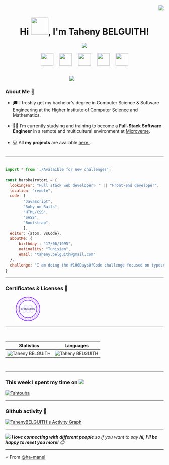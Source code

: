<!-- Updating my readme for GitHub-->
<img align="right" src="https://visitor-badge.laobi.icu/badge?page_id=taheny">

<h1 align="center">Hi <img src="https://github.com/mitul3737/mitul3737/blob/main/Wave.gif" height="55px" width="55px">, I'm Taheny BELGUITH!</h1>

<!-- Typing SVG by DenverCoder1 - https://github.com/DenverCoder1/readme-typing-svg -->

<p align="center">
<!--   <a href="https://github.com/DenverCoder1/readme-typing-svg"> -->
    <img src="https://readme-typing-svg.herokuapp.com?color=E22FE4&width=380&height=45&lines=Software+developer+from+Tunisia;Open-Source+Enthusiast;Learning+In+Public;Empowering+Others;Nice+To+Meet+You+...&center=true"></a>
</p>
<!-- Social icons section -->
<p align="center">
<a  href="https://twitter.com/BelguithTaheny"  target="_blank">
<img  align="center"  src="https://img.icons8.com/doodle/2x/twitter.png" height="40"  width="40"  /></a>
&#8287;&#8287;&#8287;
<a  href="https://www.linkedin.com/in/belguith-taheny-47b93a162/"  target="_blank">
<img  align="center"  src="https://img.icons8.com/doodle/2x/linkedin.png" height="40"  width="40"  /></a>
&#8287;&#8287;&#8287;
<a href="mailto:taheny.belguith@gmail.com" target="_blank">
<img  align="center"  src="https://img.icons8.com/doodle/2x/gmail.png"  height="40"  width="40"  /></a> 
&#8287;&#8287;&#8287;
<a  href="https://www.facebook.com/taheni.belguith.71/"  target="_blank">
<img  align="center"  src="https://img.icons8.com/doodle/2x/facebook.png" height="40"  width="40"  /></a>
&#8287;&#8287;&#8287;
<a href="https://www.instagram.com/belguith_tahenyy/" target="_blank">
<img  align="center"  src="https://img.icons8.com/doodle/2x/instagram.png"  height="40"  width="40"  /></a>
</p>

<br/>
<img align='right' src="https://media.giphy.com/media/ieyl9zmCjO4b4t6qoY/giphy.gif" width="300"><br>



### About Me 🚀 <br>

- 🎓 I freshly get my bachelor's degree in Computer Science & Software Engineering at the Higher Institute of Computer Science and Mathematics.</br><br>
-  👩‍💻 I’m currently studying and training to become a **Full-Stack Software Engineer** in a remote and multicultural environment at 
[Microverse](https://www.microverse.org/). <br></br>
- 💻 All **my projects** are available [here.](https://github.com/TahenyBELGUITH?tab=repositories).<br><br>

---

```javascript

import * from './Avalaible for new challenges';

const barokaIrotori = {
  lookingFor: "Full stack web developer✨ " || "Front-end developer",
  location: "remote",
  code: [
        "JavaScript", 
        "Ruby on Rails", 
        "HTML/CSS", 
        "SASS", 
        "Bootstrap", 
        ],
  editor: {atom, vsCode},
  aboutMe: { 
      birthday : "17/06/1995",
      natinality: "Tunisian",
      email: "taheny.belguith@gmail.com"
  },
  challenge: "I am doing the #100DaysOfCode challenge focused on typescript.",
}

```


---

### Certificates & Licenses 🥇
<p align="left">
  &nbsp; &nbsp; &nbsp; &nbsp; <a href="https://www.credential.net/d69c5dbd-65da-4d7f-aac6-61f8c7d0eeb9#gs.y6n1wo" target="blank"><img src="./images/html-css-badge.png" width="80"></a> 
</p>

---

<p align="center">&nbsp;
 
| Statistics |   Languages |
| ---------- | ----------- |
 | <img align="center" src="https://github-readme-stats-eight-theta.vercel.app/api?username=TahenyBELGUITH&show_icons=true&theme=radical" alt="Taheny BELGUITH" width="500" /> | <img align="center" src="https://github-readme-stats.vercel.app/api/top-langs/?username=TahenyBELGUITH&show_icons=true&theme=radical&layout=compact" alt="Taheny BELGUITH" width="410"/>|
</p><br>

---

### This week I spent my time on  <img src="https://media.giphy.com/media/SvQzkTQb3ZwKcj1QTO/giphy.gif" width="40">

[![Tahtouha](https://github-readme-stats.vercel.app/api/wakatime?username=taheny&theme=radical)](https://github.com/anuraghazra/github-readme-stats)


---

### Github activity 🚀

<!-- https://github.com/ashutosh00710/github-readme-activity-graph -->
<a href="https://github.com/ashutosh00710/github-readme-activity-graph"><img alt="TahenyBELGUITH's Activity Graph" src="https://denvercoder1-activity-graph.herokuapp.com/graph/?username=TahenyBELGUITH&bg_color=1F222E&color=F8D866&line=F85D7F&point=FFFFFF&hide_border=true" /></a>


---

<img src="https://media.giphy.com/media/LnQjpWaON8nhr21vNW/giphy.gif" width="60"> <em><b>I love connecting with different people</b> so if you want to say <b>hi, I'll be happy to meet you more!</b> 😊 </em>

---
⭐️ From [@ha-manel](https://github.com/ha-manel)
